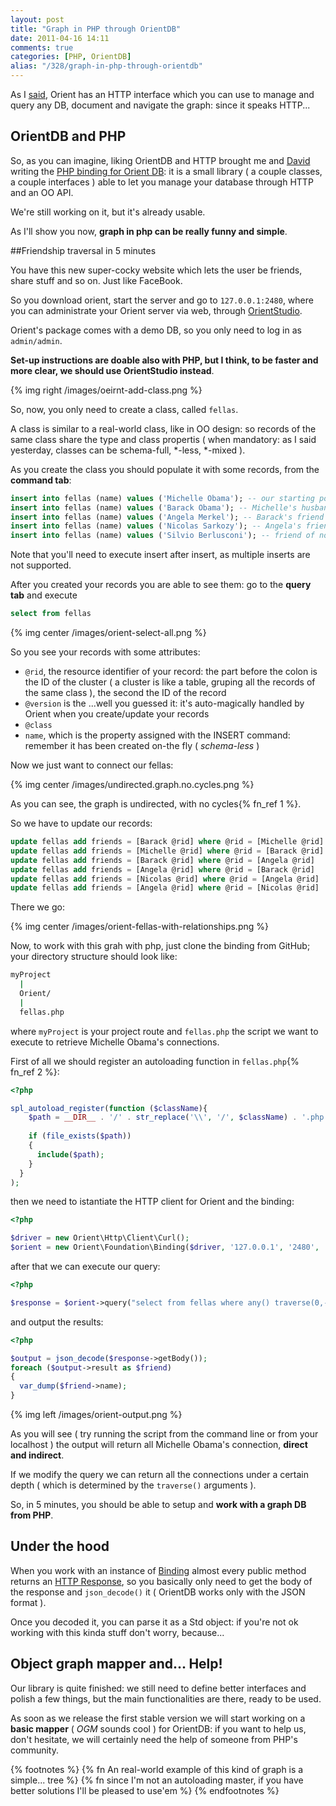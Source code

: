 ```yaml
---
layout: post
title: "Graph in PHP through OrientDB"
date: 2011-04-16 14:11
comments: true
categories: [PHP, OrientDB]
alias: "/328/graph-in-php-through-orientdb"
---
```


As I [said](http://www.odino.org/327/graph-databases-orientdb-to-the-rescue), Orient has an HTTP interface which you can use to manage and query any DB, document and navigate the graph: since it speaks HTTP...

## OrientDB and PHP

So, as you can imagine, liking OrientDB and HTTP brought me and [David](http://www.davidfunaro.com/) writing the [PHP binding for Orient DB](https://github.com/odino/Orient/tree/beta-1): it is a small library ( a couple classes, a couple interfaces ) able to let you manage your database through HTTP and an OO API.

We're still working on it, but it's already usable.

As I'll show you now, **graph in php can be really funny and simple**.

##Friendship traversal in 5 minutes

You have this new super-cocky website which lets the user be friends, share stuff and so on. Just like FaceBook.

So you download orient, start the server and go to `127.0.0.1:2480`, where you can administrate your Orient server via web, through [OrientStudio](http://code.google.com/p/orient/wiki/OrientDB_Studio).

Orient's package comes with a demo DB, so you only need to log in as `admin/admin`.

**Set-up instructions are doable also with PHP, but I think, to be faster and more clear, we should use OrientStudio instead**.

{% img right /images/oeirnt-add-class.png %}

So, now, you only need to create a class, called `fellas`.

A class is similar to a real-world class, like in OO design: so records of the same class share the type and class propertis ( when mandatory: as I said yesterday, classes can be schema-full, *-less, *-mixed ).

As you create the class you should populate it with some records, from the **command tab**:

``` sql
insert into fellas (name) values ('Michelle Obama'); -- our starting point
insert into fellas (name) values ('Barack Obama'); -- Michelle's husband ( =  friend )
insert into fellas (name) values ('Angela Merkel'); -- Barack's friend
insert into fellas (name) values ('Nicolas Sarkozy'); -- Angela's friend
insert into fellas (name) values ('Silvio Berlusconi'); -- friend of no one
```

Note that you'll need to execute insert after insert, as multiple inserts are not supported.

After you created your records you are able to see them: go to the **query tab** and execute

``` sql
select from fellas
```

{% img center /images/orient-select-all.png %}

So you see your records with some attributes:

* `@rid`, the resource identifier of your record: the part before the colon is the ID of the cluster ( a cluster is like a table, gruping all the records of the same class ), the second the ID of the record
* `@version` is the ...well you guessed it: it's auto-magically handled by Orient when you create/update your records
* `@class`
* `name`, which is the property assigned with the INSERT command: remember it has been created on-the fly ( *schema-less* )

Now we just want to connect our fellas:

{% img center /images/undirected.graph.no.cycles.png %}

As you can see, the graph is undirected, with no cycles{% fn_ref 1 %}.

So we have to update our records:

``` sql
update fellas add friends = [Barack @rid] where @rid = [Michelle @rid]
update fellas add friends = [Michelle @rid] where @rid = [Barack @rid]
update fellas add friends = [Barack @rid] where @rid = [Angela @rid]
update fellas add friends = [Angela @rid] where @rid = [Barack @rid]
update fellas add friends = [Nicolas @rid] where @rid = [Angela @rid]
update fellas add friends = [Angela @rid] where @rid = [Nicolas @rid]
```

There we go:

{% img center /images/orient-fellas-with-relationships.png %}

Now, to work with this grah with php, just clone the binding from GitHub; your directory structure should look like:

``` bash
myProject
  |
  Orient/
  |
  fellas.php 
```

where `myProject` is your project route and `fellas.php` the script we want to execute to retrieve Michelle Obama's connections.

First of all we should register an autoloading function in `fellas.php`{% fn_ref 2 %}:

``` php
<?php

spl_autoload_register(function ($className){
    $path = __DIR__ . '/' . str_replace('\\', '/', $className) . '.php';
 
    if (file_exists($path))
    {
      include($path);
    }
  }
);
```

then we need to istantiate the HTTP client for Orient and the binding:

``` php
<?php

$driver = new Orient\Http\Client\Curl();
$orient = new Orient\Foundation\Binding($driver, '127.0.0.1', '2480', 'admin', 'admin', 'demo');
```

after that we can execute our query:

``` php
<?php

$response = $orient->query("select from fellas where any() traverse(0,-1) ( @rid = [Michelle @rid] ) and @rid <> [Michelle @rid]");
```

and output the results:

``` php
<?php

$output = json_decode($response->getBody());
foreach ($output->result as $friend)
{
  var_dump($friend->name);
}
```

{% img left /images/orient-output.png %}

As you will see ( try running the script from the command line or from your localhost ) the output will return all Michelle Obama's connection, **direct and indirect**.

If we modify the query we can return all the connections under a certain depth ( which is determined by the `traverse()` arguments ).

So, in 5 minutes, you should be able to setup and **work with a graph DB from PHP**.

## Under the hood

When you work with an instance of [Binding](https://github.com/odino/Orient/tree/beta-1/Orient/Foundation/Binding.php) almost every public method returns an [HTTP Response](https://github.com/odino/Orient/tree/beta-1/Orient/Http/Response.php), so you basically only need to get the body of the response and `json_decode()` it ( OrientDB works only with the JSON format ).

Once you decoded it, you can parse it as a Std object: if you're not ok working with this kinda stuff don't worry, because...

## Object graph mapper and... Help!

Our library is quite finished: we still need to define better interfaces and polish a few things, but the main functionalities are there, ready to be used.

As soon as we release the first stable version we will start working on a **basic mapper** ( *OGM* sounds cool ) for OrientDB: if you want to help us, don't hesitate, we will certainly need the help of someone from PHP's community.

{% footnotes %}
  {% fn An real-world example of this kind of graph is a simple... tree %}
  {% fn since I'm not an autoloading master, if you have better solutions I'll be pleased to use'em %}
{% endfootnotes %}